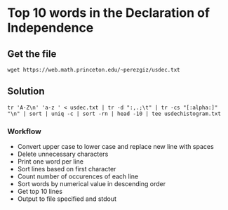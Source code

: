 # Top 10 words in the Declaration of Independence

## Get the file
```
wget https://web.math.princeton.edu/~perezgiz/usdec.txt
```

## Solution
```
tr 'A-Z\n' 'a-z ' < usdec.txt | tr -d ":,.;\t" | tr -cs "[:alpha:]" "\n" | sort | uniq -c | sort -rn | head -10 | tee usdechistogram.txt
```

### Workflow
- Convert upper case to lower case and replace new line with spaces
- Delete unnecessary characters
- Print one word per line
- Sort lines based on first character
- Count number of occurences of each line
- Sort words by numerical value in descending order
- Get top 10 lines
- Output to file specified and stdout




